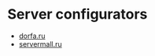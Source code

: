 # Server configurators

- [dorfa.ru](https://dorfa.ru/configurators/)
- [servermall.ru](https://servermall.ru/config/)
